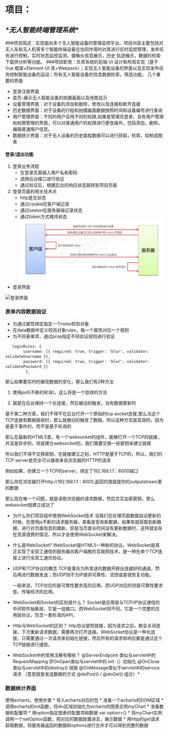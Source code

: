 
# 项目：
## ***\*无人智能终端管理系统\****

###项目简述：实现面向多个无人智能设备的管理监控平台。项目内容主要包括对无人车和无人机等多个智能终端设备在协同作用时对其进行实时监控管理，发布任务进行控制，实时状态监控监测，摄像头信息展示，历史
轨迹展示，数据的检索下载供分析等功能。
###项目职责：负责系统的前端 UI 设计和布局实现（基于 Vue 框架+Element-UI 库+Webpack）；实现无人智能设备的界面以及实现发布任务控制智能设备的运动；所有无人智能设备的信息数据检索，筛选功能。
几个重要的界面
 * 登录注册界面
 * 首页-展示无人智能设备的拍摄画面以及地图显示
 * 设备管理界面：对于设备的添加和删除，修改以及连接和断开连接
 * 历史数据界面：对于设备的行程和拍摄画面数据按照时间和设备编号进行查询
 * 用户管理界面：不同的用户会用不同的权限,如果是管理员登录，会有用户管理和权限管理的界面，可以对普通用户的权限进行更改操作，包括添加，删除，编辑普通用户信息。
 * 数据统计界面：对于无人设备的历史路程数据可以进行获取，检索，绘制成图表
#### 登录/退出功能
 1. 登录业务流程
    + 在登录页面输入用户名和密码
    + 调用后台接口进行验证
    + 通过验证后，根据后台的响应状态跳转到项目页面
 2. 登录页面的相关技术点
    + http是无状态
    + 通过cookie在客户端记录
    + 通过seeion在服务器端记录状态
    + 通过token方式维持状态
![token原理分析](https://github.com/lemon-0615/vue_shop/blob/master/image/token%E5%8E%9F%E7%90%86%E5%88%86%E6%9E%90.png)   
+ 登录界面

![登录界面](https://note.youdao.com/yws/public/resource/a590917cb48dcdcd15365607a22b2b6c/xmlnote/E73085EAFF034AB884250A2FAF91412C/5831)
### 表单内容数据验证
+ 为<el-form>通过属性绑定指定一个rules校验对象
+ 在data数据中定义校验对象rules，每一个属性对应一个规则
+ 为不同表单项，通过prop指定不同验证规则进行验证
 
```
   loginRules: {
        username: [{ required: true, trigger: 'blur', validator: validateUsername }],
        password: [{ required: true, trigger: 'blur', validator: validatePassword }]
         },
```
 那么如果要实时的展现数据的变化，那么我们有2种方法

 1. 使用poll(不断的轮询)，这么将是一个低效的方法

 2. 就是在后台保持一个长连接，然后被动的触发，当有数据更新时

 基于第二种方案，我们不得不在后台打开一个原始的tcp socket连接,那么当这个TCP连接有数据接收时，那么就被动的触发了数据。所以这种方式是高效的，因为是基于事件的，而不是基于轮询的

 那么在最新的HTML5里，有一个websocket的组件，能够打开一个TCP的链接，并且是异步的，但是建立websocket的，我们需要交换一些密钥来建立链接

 所以我们不得不交换密钥，在链接建立之初，HTTP是基于TCP的，所以，我们的TCP server是完全可以接收来自浏览器的HTTP的请求

 例如如果，你建立一个TCP的server，绑定了192.168.1.1：8000端口

 那么你在浏览器打开http://192.168.1.1：8000,返回的值就是你的outputstream里的数据

那么现在唯一个问题，就是读取浏览器的请求数据，然后交互加密密钥，那么websocket就建立成功了
* 为什么你们项目组中使用WebSocket技术
  当我们在处理页面数据自动更新的时候，在使用js不断的请求服务器，查看是否有新数据，如果有就获取到新数据，进行对页面信息的跟新，但是当页面长时间没有更新数据时，这样就会存在资源浪费的情况，所以才会使用WebSocket来解决。
* 什么是WebSocket?
  WebSocket是HTML5一种新的协议，WebSocket是真正实现了全双工通信的服务器向客户端推的互联网技术，是一种在单个TCP连接上进行全双工通讯协议。
* UDP和TCP协议的概念
  TCP是事先为所发送的数据开辟出连接好的通道，然后再进行数据发送；而UDP则不为IP提供可靠性、流控或差错恢复功能。
 
  一般来说，TCP对应的是可靠性要求高的应用，而UDP对应的则是可靠性要求低、传输经济的应用。
* WebSocket和Socket的区别是什么？
 Socket是应用层与TCP/IP协议通信的中间软件抽象层，它是一组接口。而WebSocket则不同，它是一个完整的应用层协议，包含一套标准的API。
* Http与WebSocket的区别？
http协议是短链接，因为请求之后，都会关闭连接，下次重新请求数据，需要再次打开连接。WebSocket协议是一种长连接，只需要通过一次请求来初始化链接，然后所有的请求和响应都是通过这个TCP链接进行通信。
* WebSocket中的常用注解有哪些？
@ServerEndpoint 类似与servlet中的 RequestMapping
@OnOpen类似与servlet中的 init（）初始化
@OnClose类似与servlet中的destroy() 销毁
@OnMessage类似于servlet中的service请求 （意思就是发送数据的方式 @doPost() / @doGet() 组合）*
 
### 数据统计界面
 使用echarts，使用步骤
    * 导入echarts对应的包
    * 准备一个echarts的DOM区域
    * 调用echarts的init函数，将div区域初始化为echarts的图表实例myChart
    * 准备数据和配置项
    * 用option指定图表的配置项和数据 var option={}
    * 将myChart实例调用一个setOption函数，把对应的数据放置进去，展示数据
    * 用http的get请求获取数据，将服务器返回的数据和options进行合并才可以得到完整的数据 
